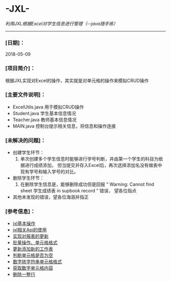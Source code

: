
# -JXL-

_利用JXL根据Excel对学生信息进行管理（--java随手练）_
***

### [日期]：
2018-05-09

### [项目简介]：
根据JXL实现对Excel的操作，其实就是对单元格的操作来模拟CRUD操作

### [主要文件说明]：
* ExcelUtils.java 用于模拟CRUD操作
* Student.java 学生基本信息情况
* Teacher.java 教师基本信息情况
* MAIN.java 控制台提示相关信息，将信息和操作连接

### [未解决的问题]：
* 创建学生环节：
  1. 单次创建多个学生信息时能够进行学号判断，并由第一个学生的科目为依据进行成绩添加，
     但当提交并存入Excel后，再次选择添加名没有做表中现有学号和输入学号的对比。
* 删除学生环节：
  1. 在删除学生信息是，能够删除成功但是回报 “ Warning:  Cannot find sheet 学生成绩表  in supbook record ”  错误，
     望各位指点
* 其他未发现的错误，望各位海涵并指正
     
### [参考信息]：
		
* [jxl基本操作][1]
* [jxl相关Api的使用][2]
* [实现对报表的更新][3]
* [批量操作、单元格格式][4]
* [更新添加新的工作表][5]
* [判断单元格是否为空][6]
* [数字转字符串单元格格式][7]
* [获取数字单元格内容][8]
* [删除一整行][9]

[1]:https://www.cnblogs.com/biehongli/p/6497653.html
[2]:https://blog.csdn.net/lcz_ptr/article/details/7687658
[3]:http://www.voidcn.com/article/p-gigcldpu-eb.html
[4]:http://blog.51cto.com/lavasoft/174244
[5]:http://www.cnblogs.com/hongten/archive/2011/05/19/2050946.html
[6]:https://bbs.csdn.net/topics/390435240
[7]:https://bbs.csdn.net/topics/120034691
[8]:https://blog.csdn.net/xiaoxun2802/article/details/71191061
[9]:https://bbs.csdn.net/topics/310221649
